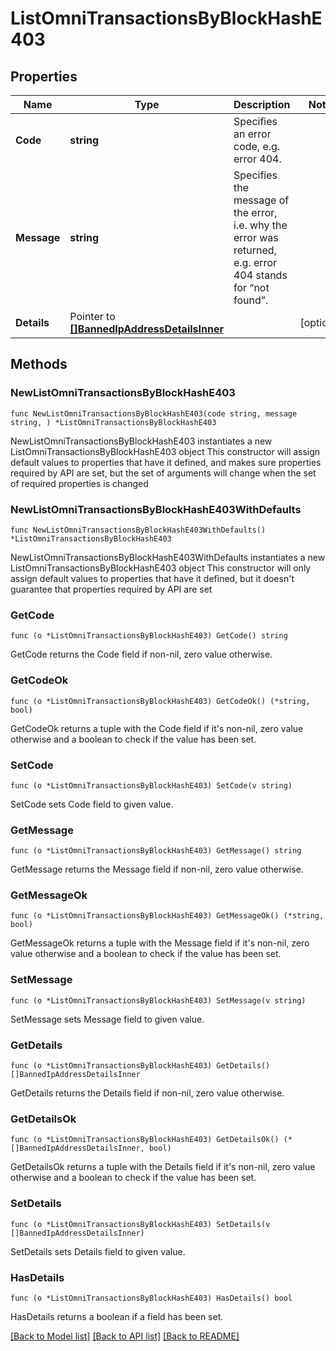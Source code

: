 # ListOmniTransactionsByBlockHashE403

## Properties

Name | Type | Description | Notes
------------ | ------------- | ------------- | -------------
**Code** | **string** | Specifies an error code, e.g. error 404. | 
**Message** | **string** | Specifies the message of the error, i.e. why the error was returned, e.g. error 404 stands for “not found”. | 
**Details** | Pointer to [**[]BannedIpAddressDetailsInner**](BannedIpAddressDetailsInner.md) |  | [optional] 

## Methods

### NewListOmniTransactionsByBlockHashE403

`func NewListOmniTransactionsByBlockHashE403(code string, message string, ) *ListOmniTransactionsByBlockHashE403`

NewListOmniTransactionsByBlockHashE403 instantiates a new ListOmniTransactionsByBlockHashE403 object
This constructor will assign default values to properties that have it defined,
and makes sure properties required by API are set, but the set of arguments
will change when the set of required properties is changed

### NewListOmniTransactionsByBlockHashE403WithDefaults

`func NewListOmniTransactionsByBlockHashE403WithDefaults() *ListOmniTransactionsByBlockHashE403`

NewListOmniTransactionsByBlockHashE403WithDefaults instantiates a new ListOmniTransactionsByBlockHashE403 object
This constructor will only assign default values to properties that have it defined,
but it doesn't guarantee that properties required by API are set

### GetCode

`func (o *ListOmniTransactionsByBlockHashE403) GetCode() string`

GetCode returns the Code field if non-nil, zero value otherwise.

### GetCodeOk

`func (o *ListOmniTransactionsByBlockHashE403) GetCodeOk() (*string, bool)`

GetCodeOk returns a tuple with the Code field if it's non-nil, zero value otherwise
and a boolean to check if the value has been set.

### SetCode

`func (o *ListOmniTransactionsByBlockHashE403) SetCode(v string)`

SetCode sets Code field to given value.


### GetMessage

`func (o *ListOmniTransactionsByBlockHashE403) GetMessage() string`

GetMessage returns the Message field if non-nil, zero value otherwise.

### GetMessageOk

`func (o *ListOmniTransactionsByBlockHashE403) GetMessageOk() (*string, bool)`

GetMessageOk returns a tuple with the Message field if it's non-nil, zero value otherwise
and a boolean to check if the value has been set.

### SetMessage

`func (o *ListOmniTransactionsByBlockHashE403) SetMessage(v string)`

SetMessage sets Message field to given value.


### GetDetails

`func (o *ListOmniTransactionsByBlockHashE403) GetDetails() []BannedIpAddressDetailsInner`

GetDetails returns the Details field if non-nil, zero value otherwise.

### GetDetailsOk

`func (o *ListOmniTransactionsByBlockHashE403) GetDetailsOk() (*[]BannedIpAddressDetailsInner, bool)`

GetDetailsOk returns a tuple with the Details field if it's non-nil, zero value otherwise
and a boolean to check if the value has been set.

### SetDetails

`func (o *ListOmniTransactionsByBlockHashE403) SetDetails(v []BannedIpAddressDetailsInner)`

SetDetails sets Details field to given value.

### HasDetails

`func (o *ListOmniTransactionsByBlockHashE403) HasDetails() bool`

HasDetails returns a boolean if a field has been set.


[[Back to Model list]](../README.md#documentation-for-models) [[Back to API list]](../README.md#documentation-for-api-endpoints) [[Back to README]](../README.md)


